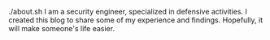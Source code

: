 ./about.sh
I am a security engineer, specialized in defensive activities. I created this blog to share some of my experience and findings. Hopefully, it will make someone's life easier.
